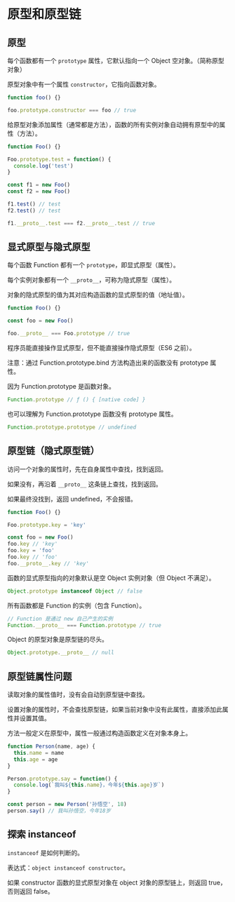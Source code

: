 # 原型和原型链

## 原型

每个函数都有一个 `prototype` 属性，它默认指向一个 Object 空对象。（简称原型对象）

原型对象中有一个属性 `constructor`，它指向函数对象。

```js
function foo() {}

foo.prototype.constructor === foo // true
```

给原型对象添加属性（通常都是方法），函数的所有实例对象自动拥有原型中的属性（方法）。

```js
function Foo() {}

Foo.prototype.test = function() {
  console.log('test')
}

const f1 = new Foo()
const f2 = new Foo()

f1.test() // test
f2.test() // test

f1.__proto__.test === f2.__proto__.test // true
```

## 显式原型与隐式原型

每个函数 Function 都有一个 `prototype`，即显式原型（属性）。

每个实例对象都有一个 `__proto__`，可称为隐式原型（属性）。

对象的隐式原型的值为其对应构造函数的显式原型的值（地址值）。

```js
function Foo() {}

const foo = new Foo()

foo.__proto__ === Foo.prototype // true
```

程序员能直接操作显式原型，但不能直接操作隐式原型（ES6 之前）。

注意：通过 Function.prototype.bind 方法构造出来的函数没有 prototype 属性。

因为 Function.prototype 是函数对象。

```js
Function.prototype // ƒ () { [native code] }
```

也可以理解为 Function.prototype 函数没有 prototype 属性。

```js
Function.prototype.prototype // undefined
```

## 原型链（隐式原型链）

访问一个对象的属性时，先在自身属性中查找，找到返回。

如果没有，再沿着 `__proto__` 这条链上查找，找到返回。

如果最终没找到，返回 undefined，不会报错。

```js
function Foo() {}

Foo.prototype.key = 'key'

const foo = new Foo()
foo.key // 'key'
foo.key = 'foo'
foo.key // 'foo'
foo.__proto__.key // 'key'
```

函数的显式原型指向的对象默认是空 Object 实例对象（但 Object 不满足）。

```js
Object.prototype instanceof Object // false
```

所有函数都是 Function 的实例（包含 Function）。

```js
// Function 是通过 new 自己产生的实例
Function.__proto__ === Function.prototype // true
```

Object 的原型对象是原型链的尽头。

```js
Object.prototype.__proto__ // null
```

## 原型链属性问题

读取对象的属性值时，没有会自动到原型链中查找。

设置对象的属性时，不会查找原型链，如果当前对象中没有此属性，直接添加此属性并设置其值。

方法一般定义在原型中，属性一般通过构造函数定义在对象本身上。

```js
function Person(name, age) {
  this.name = name
  this.age = age
}

Person.prototype.say = function() {
  console.log(`我叫${this.name}，今年${this.age}岁`)
}

const person = new Person('孙悟空', 18)
person.say() // 我叫孙悟空，今年18岁
```

## 探索 instanceof

`instanceof` 是如何判断的。

表达式：`object instanceof constructor`。

如果 constructor 函数的显式原型对象在 object 对象的原型链上，则返回 true，否则返回 false。

